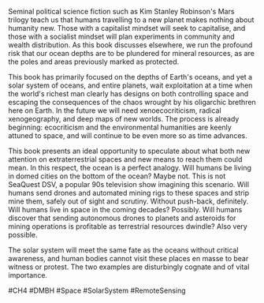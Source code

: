 Seminal political science fiction such as Kim Stanley Robinson's Mars trilogy teach us that humans travelling to a new planet makes nothing about humanity new. Those with a capitalist mindset will seek to capitalise, and those with a socialist mindset will plan experiments in community and wealth distribution. As this book discusses elsewhere, we run the profound risk that our ocean depths are to be plundered for mineral resources, as are the poles and areas previously marked as protected.

This book has primarily focused on the depths of Earth's oceans, and yet a solar system of oceans, and entire planets, wait exploitation at a time when the world's richest man clearly has designs on both controlling space and escaping the consequences of the chaos wrought by his oligarchic brethren here on Earth. In the future we will need xenoecocriticism, radical xenogeography, and deep maps of new worlds. The process is already beginning: ecocriticism and the environmental humanities are keenly attuned to space, and will continue to be even more so as time advances.

This book presents an ideal opportunity to speculate about what both new attention on extraterrestrial spaces and new means to reach them could mean. In this respect, the ocean is a perfect analogy. Will humans be living in domed cities on the bottom of the ocean? Maybe not. This is not SeaQuest DSV, a popular 90s television show imagining this scenario. Will humans send drones and automated mining rigs to these spaces and strip mine them, safely out of sight and scrutiny. Without push-back, definitely. Will humans live in space in the coming decades? Possibly. Will humans discover that sending autonomous drones to planets and asteroids for mining operations is profitable as terrestrial resources dwindle? Also very possible.

The solar system will meet the same fate as the oceans without critical awareness, and human bodies cannot visit these places en masse to bear witness or protest. The two examples are disturbingly cognate and of vital importance.

#CH4 #DMBH #Space #SolarSystem #RemoteSensing
